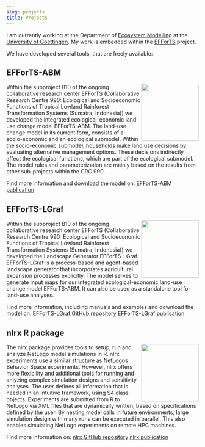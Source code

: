 ```yaml
---
slug: projects
title: Projects
---
```


I am currently working at the Department of [Ecosystem Modelling](http://www.uni-goettingen.de/de/102170.html) at the [University of Goettingen](https://www.uni-goettingen.de/). My work is embedded within the [EFForTS](https://www.uni-goettingen.de/de/310995.html) project.

We have developed several tools, that are freely available:


## EFForTS-ABM 
<img src="/images/EFForTS-ABM.png" align="right" width="150" /> 
Within the subproject B10 of the ongoing collaborative research center EFForTS (Collaborative Research Centre 990: Ecological and Socioeconomic Functions of Tropical Lowland Rainforest Transformation Systems (Sumatra, Indonesia)) we developed the integrated ecological-economic land-use change model EFForTS-ABM. The land-use change model in its current form, consists of a socio-economic and an ecological submodel. Within the socio-economic submodel, households make land use decisions by evaluating alternative management options. These decisions indirectly affect the ecological functions, which are part of the ecological submodel. The model rules and parameterization are mainly based on the results from other sub-projects within the CRC 990. 

Find more information and download the model on: 
[EFForTS-ABM publication](http://journals.plos.org/plosone/article?id=10.1371/journal.pone.0190506)

## EFForTS-LGraf
<img src="/images/EFForTS-LGraf.png" align="right" width="150" /> 
Within the subproject B10 of the ongoing collaborative research center EFForTS (Collaborative Research Centre 990: Ecological and Socioeconomic Functions of Tropical Lowland Rainforest Transformation Systems (Sumatra, Indonesia)) we developed the Landscape Generator EFForTS-LGraf. EFForTS-LGraf is a process-based and agent-based landscape generator that incorporates agricultural expansion processes explicitly. The model serves to generate input maps for our integrated ecological-economic land-use change model EFForTS-ABM. It can also be used as a standalone tool for land-use analyses. 

Find more information, including manuals and examples and download the model on: 
[EFForTS-LGraf GitHub repository](https://github.com/nldoc/EFForTS-LGraf/tree/v1.1)
[EFForTS-LGraf publication](https://doi.org/10.1371/journal.pone.0222949)

## nlrx R package
<img src="/images/nlrx.png" align="right" width="150" /> 
The nlrx package provides tools to setup, run and analyze NetLogo model simulations in R. nlrx experiments use a similar structure as NetLogos Behavior Space experiments. However, nlrx offers more flexibility and additional tools for running and anlyzing complex simulation designs and sensitivity analyses. The user defines all information that is needed in an intuitive framework, using S4 class objects. Experiments are submitted from R to NetLogo via XML files that are dynamically written, based on specifications defined by the user. By nesting model calls in future environments, large simulation design with many runs can be executed in parallel. This also enables simulating NetLogo experiments on remote HPC machines. 

Find more information on: 
[nlrx GitHub repository](https://github.com/nldoc/nlrx)
[nlrx publication](https://doi.org/10.1111/2041-210X.13286)